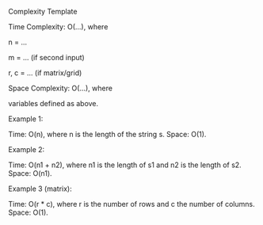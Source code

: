Complexity Template

Time Complexity: O(...), where

n = ...

m = ... (if second input)

r, c = ... (if matrix/grid)

Space Complexity: O(...), where

variables defined as above.

Example 1:

Time: O(n), where n is the length of the string s.
Space: O(1).

Example 2:

Time: O(n1 + n2), where n1 is the length of s1 and n2 is the length of s2.
Space: O(n1).

Example 3 (matrix):

Time: O(r \* c), where r is the number of rows and c the number of columns.
Space: O(1).
